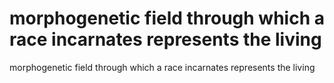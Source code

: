 # morphogenetic field through which a race incarnates represents the living

morphogenetic field through which a race incarnates represents the living